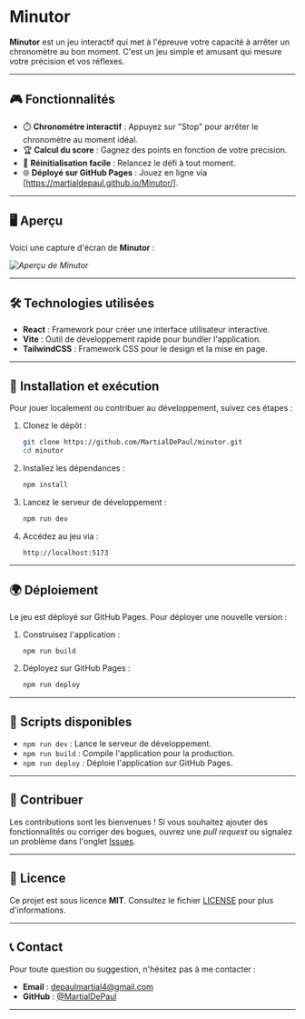 # Minutor

**Minutor** est un jeu interactif qui met à l'épreuve votre capacité à arrêter un chronomètre au bon moment. C'est un jeu simple et amusant qui mesure votre précision et vos réflexes.

---

## 🎮 Fonctionnalités

- ⏱️ **Chronomètre interactif** : Appuyez sur "Stop" pour arrêter le chronomètre au moment idéal.
- 🏆 **Calcul du score** : Gagnez des points en fonction de votre précision.
- 🚀 **Réinitialisation facile** : Relancez le défi à tout moment.
- 🌐 **Déployé sur GitHub Pages** : Jouez en ligne via [https://martialdepaul.github.io/Minutor/].

---

## 🖥️ Aperçu

Voici une capture d'écran de **Minutor** :

*![Aperçu de Minutor](./assets/screenshot.png)*

---

## 🛠️ Technologies utilisées

- **React** : Framework pour créer une interface utilisateur interactive.
- **Vite** : Outil de développement rapide pour bundler l'application.
- **TailwindCSS** : Framework CSS pour le design et la mise en page.

---

## 🚀 Installation et exécution

Pour jouer localement ou contribuer au développement, suivez ces étapes :

1. Clonez le dépôt :
   ```bash
   git clone https://github.com/MartialDePaul/minutor.git
   cd minutor
   ```

2. Installez les dépendances :
   ```bash
   npm install
   ```

3. Lancez le serveur de développement :
   ```bash
   npm run dev
   ```

4. Accédez au jeu via :
   ```plaintext
   http://localhost:5173
   ```

---

## 🌍 Déploiement

Le jeu est déployé sur GitHub Pages. Pour déployer une nouvelle version :

1. Construisez l'application :
   ```bash
   npm run build
   ```

2. Déployez sur GitHub Pages :
   ```bash
   npm run deploy
   ```

---

## 📝 Scripts disponibles

- `npm run dev` : Lance le serveur de développement.
- `npm run build` : Compile l'application pour la production.
- `npm run deploy` : Déploie l'application sur GitHub Pages.

---

## 🧩 Contribuer

Les contributions sont les bienvenues ! Si vous souhaitez ajouter des fonctionnalités ou corriger des bogues, ouvrez une *pull request* ou signalez un problème dans l'onglet [Issues](https://github.com/MartialDePaul/minutor/issues).

---

## 📄 Licence

Ce projet est sous licence **MIT**. Consultez le fichier [LICENSE](LICENSE) pour plus d'informations.

---

## 📞 Contact

Pour toute question ou suggestion, n'hésitez pas à me contacter :

- **Email** : depaulmartial4@gmail.com
- **GitHub** : [@MartialDePaul](https://github.com/MartialDePaul)

---
